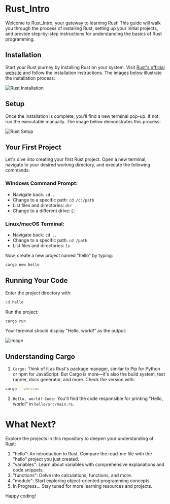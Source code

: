 # Rust_Intro

Welcome to Rust_Intro, your gateway to learning Rust! This guide will walk you through the process of installing Rust, setting up your initial projects, and provide step-by-step instructions for understanding the basics of Rust programming.

## Installation

Start your Rust journey by installing Rust on your system. Visit [Rust's official website](https://www.rust-lang.org/tools/install) and follow the installation instructions. The images below illustrate the installation process:

![Rust Installation](https://github.com/jvick1/Rust_Intro/assets/32043066/f51906c7-9dfe-4698-ade1-d020feea1226)

## Setup

Once the installation is complete, you'll find a new terminal pop-up. If not, run the executable manually. The image below demonstrates this process:

![Rust Setup](https://github.com/jvick1/Rust_Intro/assets/32043066/b6342cff-af8c-46b4-947d-193658882380)

## Your First Project

Let's dive into creating your first Rust project. Open a new terminal, navigate to your desired working directory, and execute the following commands:

### Windows Command Prompt:

- Navigate back: `cd..`
- Change to a specific path: `cd /c:/path`
- List files and directories: `dir`
- Change to a different drive: `E:`

### Linux/macOS Terminal:

- Navigate back: `cd ..`
- Change to a specific path: `cd /path`
- List files and directories: `ls`

Now, create a new project named "hello" by typing:

```bash
cargo new hello
```

## Running Your Code
Enter the project directory with:

```bash
cd hello
```

Run the project:

```bash
cargo run
```

Your terminal should display "Hello, world!" as the output:

![image](https://github.com/jvick1/Rust_Intro/assets/32043066/4122c1ec-3eb8-4e0e-a079-1d4bb7491aa0)

## Understanding Cargo

1. `Cargo:` Think of it as Rust's package manager, similar to Pip for Python or npm for JavaScript. But Cargo is more—it's also the build system, test runner, docs generator, and more. Check the version with:

```bash
cargo --version
```
   
2. `Hello, world! Code:` You'll find the code responsible for printing "Hello, world!" in `hello/src/main.rs`.

# What Next?

Explore the projects in this repository to deepen your understanding of Rust:

1. "hello": An introduction to Rust. Compare the read-me file with the "hello" project you just created.
2. "variables": Learn about variables with comprehensive explanations and code snippets.
3. "functions": Delve into calculations, functions, and more.
4. "module": Start exploring object-oriented programming concepts.
5. In Progress... Stay tuned for more learning resources and projects.

Happy coding!
